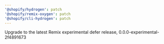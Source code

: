 ```yaml
---
'@shopify/hydrogen': patch
'@shopify/remix-oxygen': patch
'@shopify/cli-hydrogen': patch
---
```


Upgrade to the latest Remix experimental defer release, 0.0.0-experimental-2f4891673
